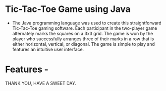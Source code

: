 # Tic-Tac-Toe Game using Java

- The Java programming language was used to create this straightforward Tic-Tac-Toe gaming software. Each participant in the two-player game alternately marks the squares on a 3x3 grid. The game is won by the player who successfully arranges three of their marks in a row that is either horizontal, vertical, or diagonal. The game is simple to play and features an intuitive user interface.

# Features -


THANK YOU, HAVE A SWEET DAY. 


